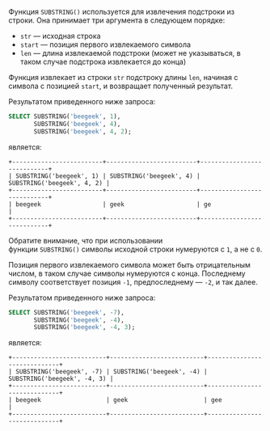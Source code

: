 Функция `SUBSTRING()` используется для извлечения подстроки из строки. Она принимает три аргумента в следующем порядке:

- `str` — исходная строка
- `start` — позиция первого извлекаемого символа
- `len` — длина извлекаемой подстроки (может не указываться, в таком случае подстрока извлекается до конца)

Функция извлекает из строки `str` подстроку длины `len`, начиная с символа с позицией `start`, и возвращает полученный результат.

Результатом приведенного ниже запроса:

```sql
SELECT SUBSTRING('beegeek', 1),
       SUBSTRING('beegeek', 4),
       SUBSTRING('beegeek', 4, 2);
```

является:

```no-highlight
+-------------------------+-------------------------+----------------------------+
| SUBSTRING('beegeek', 1) | SUBSTRING('beegeek', 4) | SUBSTRING('beegeek', 4, 2) |
+-------------------------+-------------------------+----------------------------+
| beegeek                 | geek                    | ge                         |
+-------------------------+-------------------------+----------------------------+
```

Обратите внимание, что при использовании функции `SUBSTRING()` символы исходной строки нумеруются с `1`, а не с `0`.

Позиция первого извлекаемого символа может быть отрицательным числом, в таком случае символы нумеруются с конца. Последнему символу соответствует позиция `-1`, предпоследнему — `-2`, и так далее.

Результатом приведенного ниже запроса:

```sql
SELECT SUBSTRING('beegeek', -7),
       SUBSTRING('beegeek', -4),
       SUBSTRING('beegeek', -4, 3);
```

является:

```no-highlight
+--------------------------+--------------------------+-----------------------------+
| SUBSTRING('beegeek', -7) | SUBSTRING('beegeek', -4) | SUBSTRING('beegeek', -4, 3) |
+--------------------------+--------------------------+-----------------------------+
| beegeek                  | geek                     | gee                         |
+--------------------------+--------------------------+-----------------------------+
```